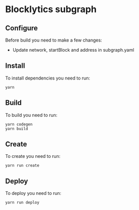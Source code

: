 # Blocklytics subgraph

## Configure

Before build you need to make a few changes:

* Update network, startBlock and address in subgraph.yaml

## Install

To install dependencies you need to run:
```
yarn
```
## Build

To build you need to run:
```
yarn codegen
yarn build
```

## Create

To create you need to run:
```
yarn run create
```

## Deploy

To deploy you need to run:
```
yarn run deploy
```
